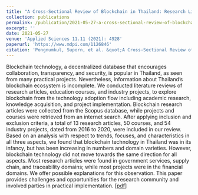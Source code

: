 ```yaml
---
title: "A Cross-Sectional Review of Blockchain in Thailand: Research Literature, Education Courses, and Industry Projects"
collection: publications
permalink: /publication/2021-05-27-a-cross-sectional-review-of-blockchain-in-thailand
excerpt: ''
date: 2021-05-27
venue: 'Applied Sciences 11.11 (2021): 4928'
paperurl: 'https://www.mdpi.com/1126846'
citation: 'Pongnumkul, Suporn, et al. &quot;A Cross-Sectional Review of Blockchain in Thailand: Research Literature, Education Courses, and Industry Projects.&quot; <i>Applied Sciences</i> 11.11 (2021): 4928.'
---
```

Blockchain technology, a decentralized database that encourages collaboration, transparency, and security, is popular in Thailand, as seen from many practical projects. Nevertheless, information about Thailand’s blockchain ecosystem is incomplete. We conducted literature reviews of research articles, education courses, and industry projects, to explore blockchain from the technology adoption flow including academic research, knowledge acquisition, and project implementation. Blockchain research articles were collected from the Scopus database, while projects and courses were retrieved from an internet search. After applying inclusion and exclusion criteria, a total of 13 research articles, 50 courses, and 54 industry projects, dated from 2016 to 2020, were included in our review. Based on an analysis with respect to trends, focuses, and characteristics in all three aspects, we found that blockchain technology in Thailand was in its infancy, but has been increasing in numbers and domain varieties. However, blockchain technology did not move towards the same direction for all aspects. Most research articles were found in government services, supply chain, and traceability domains; while most projects were in the financial domains. We offer possible explanations for this observation. This paper provides challenges and opportunities for the research community and involved parties in practical implementation. [[pdf](https://www.mdpi.com/2076-3417/11/11/4928/pdf)]
